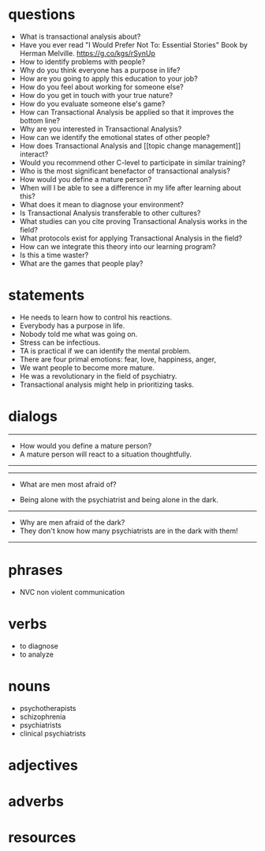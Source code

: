 # questions
- What is transactional analysis about?
- Have you ever read "I Would Prefer Not To: Essential Stories" Book by Herman Melville. https://g.co/kgs/rSynUp
- How to identify problems with people?
- Why do you think everyone has a purpose in life?
- How are you going to apply this education to your job?
- How do you feel about working for someone else?
- How do you get in touch with your true nature?
- How do you evaluate someone else's game?
- How can Transactional Analysis be applied so that it improves the bottom line?
- Why are you interested in Transactional Analysis?
- How can we identify the emotional states of other people?
- How does Transactional Analysis and [[topic change management]] interact?
- Would you recommend other C-level to participate in similar training?
- Who is the most significant benefactor of transactional analysis?
- How would you define a mature person?
- When will I be able to see a difference in my life after learning about this?
- What does it mean to diagnose your environment?
- Is Transactional Analysis transferable to other cultures?
- What studies can you cite proving Transactional Analysis works in the field?
- What protocols exist for applying Transactional Analysis in the field?
- How can we integrate this theory into our learning program?
- Is this a time waster?
- What are the games that people play?

# statements
- He needs to learn how to control his reactions.
- Everybody has a purpose in life.
- Nobody told me what was going on.
- Stress can be infectious.
- TA is practical if we can identify the mental problem.
- There are four primal emotions: fear, love, happiness, anger,
- We want people to become more mature.
- He was a revolutionary in the field of psychiatry.
- Transactional analysis might help in prioritizing tasks.

# dialogs
---
- How would you define a mature person?
- A mature person will react to a situation thoughtfully.
---


---
- What are men most afraid of?

- Being alone with the psychiatrist and being alone in the dark.

---

- Why are men afraid of the dark?
- They don't know how many psychiatrists are in the dark with them!

---


# phrases
- NVC non violent communication

# verbs
- to diagnose
- to analyze
# nouns
- psychotherapists
- schizophrenia
- psychiatrists
- clinical psychiatrists

# adjectives

# adverbs

# resources
